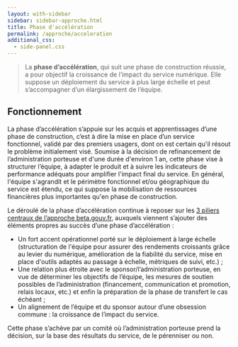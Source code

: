 ```yaml
---
layout: with-sidebar
sidebar: sidebar-approche.html
title: Phase d'accélération
permalink: /approche/acceleration
additional_css:
  - side-panel.css
---
```


> La **phase d’accélération**, qui suit une phase de construction réussie, a pour objectif la croissance de l’impact du service numérique. Elle suppose un déploiement du service à plus large échelle et peut s’accompagner d’un élargissement de l’équipe.

## Fonctionnement

La phase d’accélération s’appuie sur les acquis et apprentissages d’une phase de construction, c’est à dire la mise en place d’un service fonctionnel, validé par des premiers usagers, dont on est certain qu'il résout le problème initialement visé. Soumise à la décision de refinancement de l’administration porteuse et d'une durée d'environ 1 an, cette phase vise à structurer l’équipe, à adapter le produit et à suivre les indicateurs de performance adéquats pour amplifier l'impact final du service. En général, l'équipe s'agrandit et le périmètre fonctionnel et/ou géographique du service est étendu, ce qui suppose la mobilisation de ressources financières plus importantes qu'en phase de construction.

Le déroulé de la phase d’accélération continue à reposer sur les [3 piliers centraux de l’approche beta.gouv.fr](https://beta.gouv.fr/approche/manifeste), auxquels  viennent s’ajouter des éléments propres au succès d’une phase d’accélération :
- Un fort accent opérationnel porté sur le déploiement à large échelle (structuration de l'équipe pour assurer des rendements croissants grâce au levier du numérique, amélioration de la fiabilité du service, mise en place d'outils adaptés au passage à échelle, métriques de suivi, etc.) ;
- Une relation plus étroite avec le sponsor/l’administration porteuse, en vue de déterminer les objectifs de l’équipe, les mesures de soutien possibles de l’administration (financement, communication et promotion, relais locaux, etc.) et enfin la préparation de la phase de transfert le cas échéant ;
- Un alignement de l’équipe et du sponsor autour d’une obsession commune : la croissance de l’impact du service.

Cette phase s’achève par un comité où l’administration porteuse prend la décision, sur la base des résultats du service, de le pérenniser ou non.
